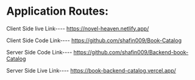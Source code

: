 # Application Routes:

#### 

Client Side live Link---- https://novel-heaven.netlify.app/

Client Side Code Link---- https://github.com/shafin009/Book-Catalog

Server Side Code Link---- https://github.com/shafin009/Backend-book-Catalog

Server Side Live Link---- https://book-backend-catalog.vercel.app/
